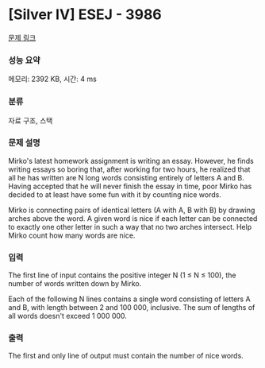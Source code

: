 # [Silver IV] ESEJ - 3986 

[문제 링크](https://www.acmicpc.net/problem/3986) 

### 성능 요약

메모리: 2392 KB, 시간: 4 ms

### 분류

자료 구조, 스택

### 문제 설명

<p>Mirko's latest homework assignment is writing an essay. However, he finds writing essays so boring that, after working for two hours, he realized that all he has written are N long words consisting entirely of letters A and B. Having accepted that he will never finish the essay in time, poor Mirko has decided to at least have some fun with it by counting nice words. </p>

<p>Mirko is connecting pairs of identical letters (A with A, B with B) by drawing arches above the word. A given word is nice if each letter can be connected to exactly one other letter in such a way that no two arches intersect. Help Mirko count how many words are nice. </p>

### 입력 

 <p>The first line of input contains the positive integer N (1 ≤ N ≤ 100), the number of words written down by Mirko. </p>

<p>Each of the following N lines contains a single word consisting of letters A and B, with length between 2 and 100 000, inclusive. The sum of lengths of all words doesn't exceed 1 000 000.</p>

### 출력 

 <p>The first and only line of output must contain the number of nice words. </p>

